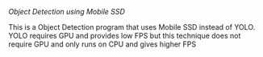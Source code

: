 *Object Detection using Mobile SSD*

This is a Object Detection program that uses Mobile SSD instead of YOLO. YOLO requires GPU and provides low FPS but this technique does not require GPU and only runs on CPU and gives higher FPS
